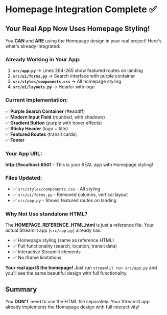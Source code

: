 # Homepage Integration Complete ✅

## Your Real App Now Uses Homepage Styling!

You **CAN** and **ARE** using the Homepage design in your real project! Here's what's already integrated:

### Already Working in Your App:

1. **`src/app.py`** → Lines 264-265 show featured routes on landing
2. **`src/ui/forms.py`** → Search interface with purple container
3. **`src/styles/components.css`** → All homepage styling
4. **`src/ui/layouts.py`** → Header with logo

### Current Implementation:

✅ **Purple Search Container** (#eaddff)  
✅ **Modern Input Field** (rounded, with shadows)  
✅ **Gradient Button** (purple with hover effects)  
✅ **Sticky Header** (logo + title)  
✅ **Featured Routes** (transit cards)  
✅ **Footer**

### Your App URL:
**http://localhost:8501** - This is your REAL app with Homepage styling!

### Files Updated:
- ✅ `src/styles/components.css` - All styling
- ✅ `src/ui/forms.py` - Removed columns, vertical layout
- ✅ `src/app.py` - Shows featured routes on landing

### Why Not Use standalone HTML?

The **HOMEPAGE_REFERENCE_HTML.html** is just a reference file. Your actual Streamlit app (`src/app.py`) already has:

- ✅ Homepage styling (same as reference HTML)
- ✅ Full functionality (search, location, transit data)
- ✅ Interactive Streamlit elements
- ✅ No iframe limitations

**Your real app IS the homepage!** Just run `streamlit run src/app.py` and you'll see the same beautiful design with full functionality.

## Summary

You **DON'T** need to use the HTML file separately. Your Streamlit app already implements the Homepage design with full interactivity!




